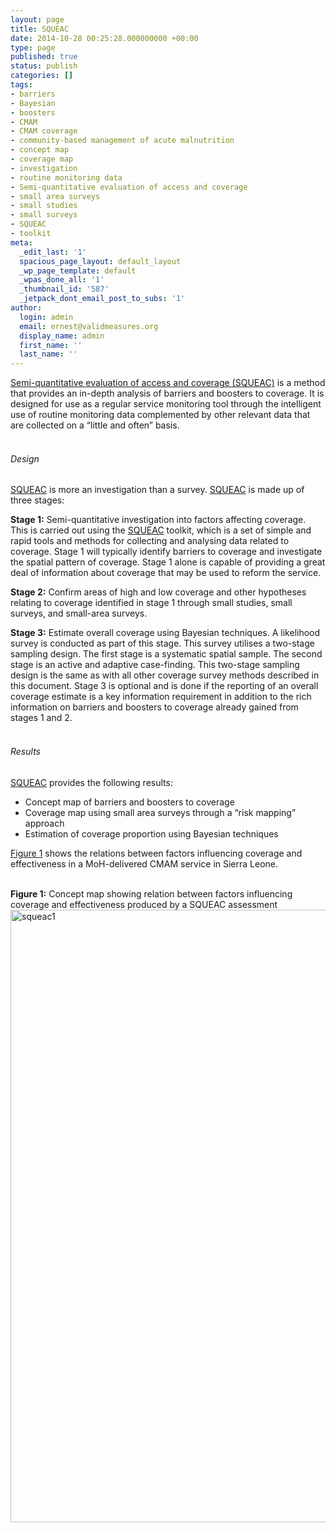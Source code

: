 ```yaml
---
layout: page
title: SQUEAC
date: 2014-10-28 00:25:28.000000000 +00:00
type: page
published: true
status: publish
categories: []
tags:
- barriers
- Bayesian
- boosters
- CMAM
- CMAM coverage
- community-based management of acute malnutrition
- concept map
- coverage map
- investigation
- routine monitoring data
- Semi-quantitative evaluation of access and coverage
- small area surveys
- small studies
- small surveys
- SQUEAC
- toolkit
meta:
  _edit_last: '1'
  spacious_page_layout: default_layout
  _wp_page_template: default
  _wpas_done_all: '1'
  _thumbnail_id: '587'
  _jetpack_dont_email_post_to_subs: '1'
author:
  login: admin
  email: ernest@validmeasures.org
  display_name: admin
  first_name: ''
  last_name: ''
---
```

<p><a href="http://www.validmeasures.org/modules/metrics/coverage/squeac/">Semi-quantitative evaluation of access and coverage (SQUEAC)</a> is a method that provides an in-depth analysis of barriers and boosters to coverage. It is designed for use as a regular service monitoring tool through the intelligent use of routine monitoring data complemented by other relevant data that are collected on a “little and often” basis.<br />
&nbsp;</p>
<h6>Design</h6>
<p><a href="http://www.validmeasures.org/modules/metrics/coverage/squeac/">SQUEAC</a> is more an investigation than a survey. <a href="http://www.validmeasures.org/modules/metrics/coverage/squeac/">SQUEAC</a> is made up of three stages: </p>
<p><strong>Stage 1:</strong> Semi-quantitative investigation into factors affecting coverage. This is carried out using the <a href="http://www.validmeasures.org/modules/metrics/coverage/squeac/">SQUEAC</a> toolkit, which is a set of simple and rapid tools and methods for collecting and analysing data related to coverage. Stage 1 will typically identify barriers to coverage and investigate the spatial pattern of coverage. Stage 1 alone is capable of providing a great deal of information about coverage that may be used to reform the service. </p>
<p><strong>Stage 2:</strong> Confirm areas of high and low coverage and other hypotheses relating to coverage identified in stage 1 through small studies, small surveys, and small-area surveys. </p>
<p><strong>Stage 3:</strong> Estimate overall coverage using Bayesian techniques. A likelihood survey is conducted as part of this stage. This survey utilises a two-stage sampling design. The first stage is a systematic spatial sample. The second stage is an active and adaptive case-finding. This two-stage sampling design is the same as with all other coverage survey methods described in this document. Stage 3 is optional and is done if the reporting of an overall coverage estimate is a key information requirement in addition to the rich information on barriers and boosters to coverage already gained from stages 1 and 2.<br />
&nbsp;</p>
<h6>Results</h6>
<p><a href="http://www.validmeasures.org/modules/metrics/coverage/squeac/">SQUEAC</a> provides the following results:</p>
<ul>
<li>Concept map of barriers and boosters to coverage</li>
<li>Coverage map using small area surveys through a “risk mapping” approach</li>
<li>Estimation of coverage proportion using Bayesian techniques</li>
</ul>
<p><a href="#FIG1">Figure 1</a> shows the relations between factors influencing coverage and effectiveness in a MoH-delivered CMAM service in Sierra Leone.</p>
<p><a id="FIG1"></a><br />
<strong>Figure 1:</strong> Concept map showing relation between factors influencing coverage and effectiveness produced by a SQUEAC assessment<br />
<a href="http://www.validmeasures.org/modules/metrics/coverage/squeac/squeac1/" rel="attachment wp-att-2005"><img src="{{ site.baseurl }}/assets/squeac1.png" alt="squeac1" width="901" height="980" class="aligncenter size-full wp-image-2005" /></a></p>
<p>&nbsp;<br />
&nbsp;</p>
